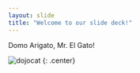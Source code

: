 ```yaml
---
layout: slide
title: "Welcome to our slide deck!"
---
```


Domo Arigato, Mr. El Gato!

![dojocat](https://octodex.github.com/images/dojocat.jpg)
{: .center}
